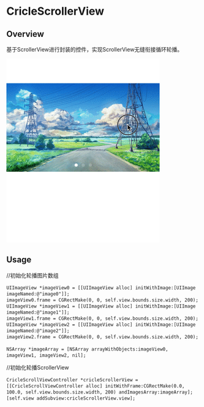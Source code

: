 CricleScrollerView
===================================

Overview
----------------------------------
基于ScrollerView进行封装的控件，实现ScrollerView无缝衔接循环轮播。

![github](https://github.com/jaybinhe/CricleScrollerView/raw/master/CricleScrollerView/screenshots/cricleview.gif)

Usage
----------------------------------
//初始化轮播图片数组<br>
``` objc
UIImageView *imageView0 = [[UIImageView alloc] initWithImage:[UIImage imageNamed:@"image0"]];
imageView0.frame = CGRectMake(0, 0, self.view.bounds.size.width, 200);
UIImageView *imageView1 = [[UIImageView alloc] initWithImage:[UIImage imageNamed:@"image1"]];
imageView1.frame = CGRectMake(0, 0, self.view.bounds.size.width, 200);
UIImageView *imageView2 = [[UIImageView alloc] initWithImage:[UIImage imageNamed:@"image2"]];
imageView2.frame = CGRectMake(0, 0, self.view.bounds.size.width, 200);

NSArray *imageArray = [NSArray arrayWithObjects:imageView0, imageView1, imageView2, nil];
``` 

//初始化轮播ScrollerView<br>
``` objc 
CricleScrollViewController *cricleScrollerView = [[CricleScrollViewController alloc] initWithFrame:CGRectMake(0.0, 100.0, self.view.bounds.size.width, 200) andImagesArray:imageArray];
[self.view addSubview:cricleScrollerView.view];
```


